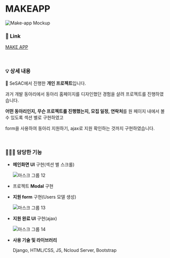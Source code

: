 # MAKEAPP
![Make-app Mockup](https://user-images.githubusercontent.com/91243651/146887297-ea042196-b1c3-471b-9df5-2770bc515d0c.png)

### 🔗 Link
[MAKE APP](http://52.79.237.124:9999/yook/main)

&nbsp;&nbsp;

### 💡 상세 내용

📱 SeSAC에서 진행한 **개인 프로젝트**입니다. 

과거 개발 동아리에서 동아리 홈페이지를 디자인했던 경험을 살려 프로젝트를 진행하였습니다.

**어떤 동아리인지, 무슨 프로젝트를 진행했는지, 모집 일정, 연락처**를 원 페이지 내에서 볼 수 있도록 섹션 별로 구현하였고

form을 사용하여 동아리 지원하기, ajax로 지원 확인하는 것까지 구현하였습니다.

&nbsp;

### 👩🏻‍💻 담당한 기능

- **메인화면 UI** 구현(섹션 별 스크롤)

  ![마스크 그룹 12](https://user-images.githubusercontent.com/91243651/146887688-1ce7d1bf-4252-47cd-b564-bae0e1c1bb4b.png)
  
- 프로젝트 **Modal** 구현
- **지원 form** 구현(Users 모델 생성)

  ![마스크 그룹 13](https://user-images.githubusercontent.com/91243651/146887758-f1adec74-74c4-4c90-b22c-13a14efd2e3a.png)
  
- **지원 완료 UI** 구현(ajax)

  ![마스크 그룹 14](https://user-images.githubusercontent.com/91243651/146887831-890777c6-682c-46e5-9c91-bfe06608776e.png)
  
  
- **사용 기술 및 라이브러리**
    
  Django, HTML/CSS, JS, Ncloud Server, Bootstrap
    
&nbsp;
